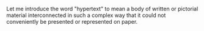  Let me introduce the word "hypertext" to mean a body of written or pictorial material interconnected in such a complex way that it could not conveniently be presented or represented on paper.